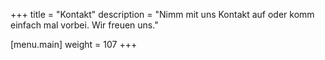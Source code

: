 +++
title = "Kontakt"
description = "Nimm mit uns Kontakt auf oder komm einfach mal vorbei. Wir freuen uns."

[menu.main]
  weight = 107
+++
